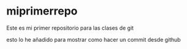 # miprimerrepo
Este es mi primer repositorio para las clases de git

esto lo he añadido para mostrar como hacer un commit desde github

